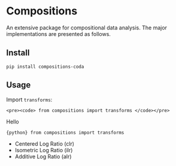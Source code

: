 # Compositions

An extensive package for compositional data analysis. The major implementations are presented as follows.

## Install

``` pip install compositions-coda ```

## Usage

Import ```transforms```:

	<pre><code> from compositions import transforms </code></pre>

Hello

```{python} from compositions import transforms```

- Centered Log Ratio (clr)
- Isometric Log Ratio (ilr)
- Additive Log Ratio (alr)


